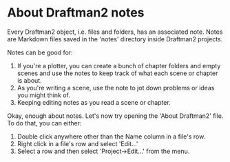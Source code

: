 # About Draftman2 notes

Every Draftman2 object, i.e. files and folders, has an associated note. Notes are Markdown files saved in the 'notes' directory inside Draftman2 projects.

Notes can be good for:

1. If you're a plotter, you can create a bunch of chapter folders and empty scenes and use the notes to keep track of what each scene or chapter is about.
2. As you're writing a scene, use the note to jot down problems or ideas you might think of.
3. Keeping editing notes as you read a scene or chapter.

Okay, enough about notes. Let's now try opening the 'About Draftman2' file. To do that, you can either:

1. Double click anywhere other than the Name column in a file's row.
2. Right click in a file's row and select 'Edit...'
3. Select a row and then select 'Project->Edit...' from the menu.


